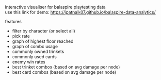 interactive visualiser for balaspire playtesting data\
use this link for demo: https://ipatnaik07.github.io/balaspire-data-analytics/

features
  - filter by character (or select all)
  - pick rate
  - graph of highest floor reached
  - graph of combo usage
  - commonly owned trinkets
  - commonly used cards
  - enemy win rates
  - best trinket combos (based on avg damage per node)
  - best card combos (based on avg damage per node)
